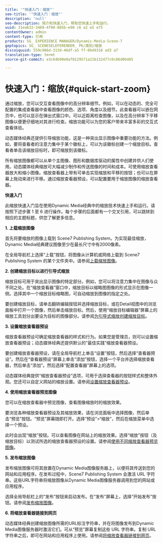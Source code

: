 ```yaml
---
title: '"快速入门：缩放"'
seo-title: '"快速入门：缩放"'
description: 'null'
seo-description: 简介和快速入门，帮助您快速上手和运行。
uuid: 31ea632-3469-4f90-885b-e90 c6 a2 e5 e75
contentOwner: admin
content-type: 引用
products: SG_ EXPERIENCE MANAGER/Dynamic-Media-Scene-7
geptopics: SG_ SCENESELEFERENDER_ PK/类别/缩放
discoiquuid: 559c986d-313d-46df-a5 ff-0b49316 ad3 a7
translation-type: tm+mt
source-git-commit: e3c64b90e0af0129571a21b132477c0c86d06405

---
```



# 快速入门：缩放{#quick-start-zoom}

通过缩放，您可以交互查看图像中的高分辨率细节。例如，可以在动态的、完全可配置的集成查看器中查看图像的颜色、选项、角度以及细节。此查看器可以嵌在网页中，也可以显示在弹出式窗口中。可以近距离检查图像，以及在高分辨率下平移图像以便更仔细地对其进行检查。缩放功能可以为您的客户带来丰富多彩的交互式查看体验。

动态媒体经典还提供引导缩放功能，这是一种突出显示图像中重要功能的方法。例如，要将查看者的注意力集中于某个徽标上，可以为该徽标创建一个缩放目标。查看者单击该缩放目标时，即可缩放到该徽标。

所有缩放图像都可以从单个主图像、图形和数据库驱动的属性中创建并供人们使用。动态媒体经典缩放可大幅减少制作和传送图像的时间和成本。可使用缩放查看器放大和缩小图像。缩放查看器上带有可单击实现缩放和平移的按钮；也可以在屏幕上拖动来进行平移。通过缩放查看器预设，可以配置要用于缩放图像的缩放查看器。

**快速入门**

此缩放快速入门旨在使用Dynamic Media经典中的缩放技术快速上手和运行。请按照下述步骤 1 至 6 进行操作。每个步骤的后面都有一个交叉引用，可以跳转到相应的主题标题，供您了解更多信息。

**1. 上载缩放图像**

首先将要缩放的图像上载到 Scene7 Publishing System。为实现最佳缩放，Dynamic Media经典建议图像至少在最长尺寸中有2000像素。

在全局导航栏上选择“上载”按钮，将图像从计算机或网络上载到 Scene7 Publishing System 的某个文件夹中。请参阅[上载缩放图像](uploading-zoom-images.md#uploading_zoom_images)。

**2. 创建缩放目标以进行引导式缩放**

缩放目标可用于突出显示图像的特定部分。例如，您可以将注意力集中在图像与众不同之处。在“缩放查看器”窗口中，缩放目标以缩略图图像的形式显示在图像一侧。选择其中一个缩放目标缩略图，可自动缩放到图像的指定之处。

要创建缩放目标，请单击翻转编辑按钮并选择缩放目标，或在Detail视图中的浏览面板中打开一个图像，然后单击缩放目标。然后，使用“缩放目标编辑器”屏幕上的缩放工具划分出要设为目标的图像部分。请参阅[为引导式缩放创建缩放目标](creating-zoom-targets-guided-zoom.md#creating_zoom_targets_for_guided_zoom)。

**3. 设置缩放查看器预设**

缩放查看器预设可确定缩放查看器的样式和行为。如果您是管理员，则可以设置缩放查看器预设；动态媒体经典还提供默认的“最佳实践”缩放查看器预设。

要创建缩放查看器预设，请在全局导航栏上单击“设置”按钮，然后选择“查看器预设”。然后在“查看器预设”屏幕上单击“添加”按钮，选择一个平台并选择缩放查看器，然后单击“添加”。然后选择“配置查看器”屏幕上的选项。

动态媒体经典提供“缩放查看器预设”选项，可用于选择查看器的按钮样式和整体外观。您还可以自定义网站的缩放设置。请参阅[设置缩放查看器预设](setting-zoom-viewer-presets.md#setting_up_zoom_viewer_presets)。

**4. 使用缩放查看器预览图像**

您可以在缩放查看器中预览图像，查看图像缩放时的缩放效果。

要浏览各种缩放查看器预设及其缩放效果，请在浏览面板中选择图像，然后单击“预览”按钮。“预览”屏幕随即打开。选择“预设”&gt;“缩放”，然后在缩放菜单中选择一个预设。

此时会出现“缩放”按钮。可以查看图像在网站上的缩放效果。选择“缩放”按钮（及缩放目标）以测试所选的缩放查看器预设的设置。请参阅[使用不同缩放查看器预览图像](previewing-image-assets-different-zoom.md#previewing_image_assets_with_different_zoom_viewers)。

**5. 发布缩放图像**

发布缩放图像可将其放置在Dynamic Media图像服务器上，以便将其传送到您的网站和应用程序。在发布过程中，Scene7 Publishing System 会激活 URL 字符串。这些URL字符串将缩放图像从Dynamic Media图像服务器调用到您的网站或应用程序。

选择全局导航栏上的“发布”按钮来启动发布。在“发布”屏幕上，选择“开始发布”按钮。请参阅[发布缩放图像](publishing-zoom-images.md#publishing_zoom_images)。

**6. 将缩放查看器链接到网页**

动态媒体经典创建缩放图像所需的URL标注字符串，并在将图像发布到Dynamic Media图像服务器时激活它们。可从“预览”屏幕复制这些 URL 字符串。复制 URL 字符串之后，即可在网站和应用程序上使用。请参阅[将缩放查看器链接到网页](linking-zoom-viewers-web-pages.md#linking_zoom_viewers_to_your_web_pages)。
